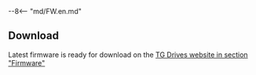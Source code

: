 --8<-- "md/FW.en.md"

## Download
Latest firmware is ready for download on the [TG Drives website in section "Firmware"](https://dev025.tgdrives.cz/products/servodrives/684#firmwaresection)